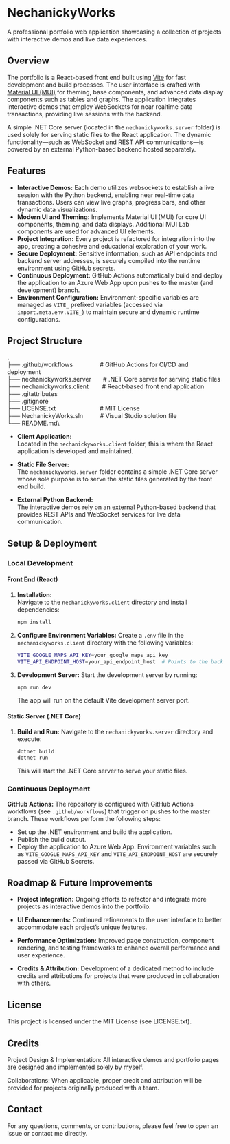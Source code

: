 # NechanickyWorks

A professional portfolio web application showcasing a collection of projects with interactive demos and live data experiences.

## Overview

The portfolio is a React-based front end built using [Vite](https://vitejs.dev/) for fast development and build processes. The user interface is crafted with [Material UI (MUI)](https://mui.com/) for theming, base components, and advanced data display components such as tables and graphs. The application integrates interactive demos that employ WebSockets for near realtime data transactions, providing live sessions with the backend.

A simple .NET Core server (located in the `nechanickyworks.server` folder) is used solely for serving static files to the React application. The dynamic functionality—such as WebSocket and REST API communications—is powered by an external Python-based backend hosted separately.

## Features

- **Interactive Demos:** Each demo utilizes websockets to establish a live session with the Python backend, enabling near real-time data transactions. Users can view live graphs, progress bars, and other dynamic data visualizations.
- **Modern UI and Theming:** Implements Material UI (MUI) for core UI components, theming, and data displays. Additional MUI Lab components are used for advanced UI elements.
- **Project Integration:** Every project is refactored for integration into the app, creating a cohesive and educational exploration of your work.
- **Secure Deployment:** Sensitive information, such as API endpoints and backend server addresses, is securely compiled into the runtime environment using GitHub secrets.
- **Continuous Deployment:** GitHub Actions automatically build and deploy the application to an Azure Web App upon pushes to the master (and development) branch.
- **Environment Configuration:** Environment-specific variables are managed as `VITE_` prefixed variables (accessed via `import.meta.env.VITE_`) to maintain secure and dynamic runtime configurations.


## Project Structure

.\
├── .github/workflows&nbsp;&nbsp;&nbsp;&nbsp;&nbsp;&nbsp;&nbsp;&nbsp;&nbsp;&nbsp;&nbsp;&nbsp;&nbsp;&nbsp;&nbsp;&nbsp;# GitHub Actions for CI/CD and deployment\
├── nechanickyworks.server&nbsp;&nbsp;&nbsp;&nbsp;&nbsp;&nbsp;&nbsp;# .NET Core server for serving static files\
├── nechanickyworks.client&nbsp;&nbsp;&nbsp;&nbsp;&nbsp;&nbsp;&nbsp;&nbsp;# React-based front end application\
├── .gitattributes\
├── .gitignore\
├── LICENSE.txt&nbsp;&nbsp;&nbsp;&nbsp;&nbsp;&nbsp;&nbsp;&nbsp;&nbsp;&nbsp;&nbsp;&nbsp;&nbsp;&nbsp;&nbsp;&nbsp;&nbsp;&nbsp;&nbsp;&nbsp;&nbsp;&nbsp;&nbsp;&nbsp;&nbsp;&nbsp;# MIT License\
├── NechanickyWorks.sln&nbsp;&nbsp;&nbsp;&nbsp;&nbsp;&nbsp;&nbsp;&nbsp;&nbsp;&nbsp;# Visual Studio solution file\
└── README.md\

- **Client Application:**  
  Located in the `nechanickyworks.client` folder, this is where the React application is developed and maintained.

- **Static File Server:**  
  The `nechanickyworks.server` folder contains a simple .NET Core server whose sole purpose is to serve the static files generated by the front end build.

- **External Python Backend:**  
  The interactive demos rely on an external Python-based backend that provides REST APIs and WebSocket services for live data communication.

## Setup & Deployment

### Local Development

#### Front End (React)
1. **Installation:**  
   Navigate to the `nechanickyworks.client` directory and install dependencies:
   
   ```bash
   npm install

3. **Configure Environment Variables:**
   Create a `.env` file in the `nechanickyworks.client` directory with the following variables:
   
   ```bash
   VITE_GOOGLE_MAPS_API_KEY=your_google_maps_api_key
   VITE_API_ENDPOINT_HOST=your_api_endpoint_host  # Points to the backend server with required APIs

4. **Development Server:**
   Start the development server by running:
   
   ```bash
   npm run dev
   ```
   
   The app will run on the default Vite development server port.

#### Static Server (.NET Core)
1. **Build and Run:**
   Navigate to the `nechanickyworks.server` directory and execute:
   
   ```bash
   dotnet build
   dotnet run
   ```
   
   This will start the .NET Core server to serve your static files.

### Continuous Deployment

**GitHub Actions:**
   The repository is configured with GitHub Actions workflows (see `.github/workflows`) that trigger on pushes to the master branch. These workflows perform the following steps:
   - Set up the .NET environment and build the application.
   - Publish the build output.
   - Deploy the application to Azure Web App.
   Environment variables such as `VITE_GOOGLE_MAPS_API_KEY` and `VITE_API_ENDPOINT_HOST` are securely passed via GitHub Secrets.

## Roadmap & Future Improvements

- **Project Integration:** Ongoing efforts to refactor and integrate more projects as interactive demos into the portfolio.

- **UI Enhancements:** Continued refinements to the user interface to better accommodate each project’s unique features.

- **Performance Optimization:** Improved page construction, component rendering, and testing frameworks to enhance overall performance and user experience.

- **Credits & Attribution:** Development of a dedicated method to include credits and attributions for projects that were produced in collaboration with others.

## License

This project is licensed under the MIT License (see LICENSE.txt).

## Credits

Project Design & Implementation:
   All interactive demos and portfolio pages are designed and implemented solely by myself.

Collaborations:
   When applicable, proper credit and attribution will be provided for projects originally produced with a team.

## Contact

For any questions, comments, or contributions, please feel free to open an issue or contact me directly.

